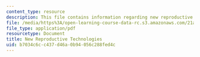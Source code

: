 ```yaml
---
content_type: resource
description: This file contains information regarding new reproductive technologies.
file: /media/https%3A/open-learning-course-data-rc.s3.amazonaws.com/21a-215-disease-and-health-culture-society-and-ethics-spring-2012/b7034c6cc437d46a0b94056c288fed4c_MIT21A_215S12_lecture_23.pdf
file_type: application/pdf
resourcetype: Document
title: New Reproductive Technologies
uid: b7034c6c-c437-d46a-0b94-056c288fed4c
---
```

